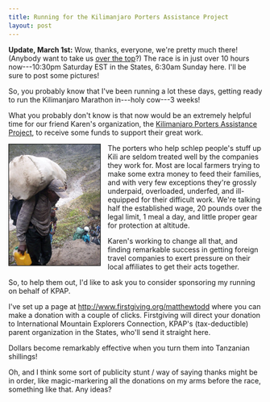 ```yaml
---
title: Running for the Kilimanjaro Porters Assistance Project
layout: post
---
```

<p class="update"><strong>Update, March 1st:</strong> Wow, thanks, everyone, we're pretty much there! (Anybody want to take us <a href="http://www.firstgiving.org/matthewtodd">over the top</a>?) The race is in just over 10 hours now---10:30pm Saturday EST in the States, 6:30am Sunday here. I'll be sure to post some pictures!</p>

So, you probably know that I've been running a lot these days, getting ready to run the Kilimanjaro Marathon in---holy cow---3 weeks!

What you probably don't know is that now would be an extremely helpful time for our friend Karen's organization, the <a href="http://www.kiliporters.org/">Kilimanjaro Porters Assistance Project</a>, to receive some funds to support their great work.

<img src="/images/2008/02/08/porter.jpg" alt="Porter" width="181" height="240" style="float: left; margin: 0 1em 1em 0; border: 1px solid black;" /> The porters who help schlep people's stuff up Kili are seldom treated well by the companies they work for. Most are local farmers trying to make some extra money to feed their families, and with very few exceptions they're grossly underpaid, overloaded, underfed, and ill-equipped for their difficult work. We're talking half the established wage, 20 pounds over the legal limit, 1 meal a day, and little proper gear for protection at altitude.

Karen's working to change all that, and finding remarkable success in getting foreign travel companies to exert pressure on their local affiliates to get their acts together.

So, to help them out, I'd like to ask you to consider sponsoring my running on behalf of KPAP.

I've set up a page at <a href="http://www.firstgiving.org/matthewtodd">http://www.firstgiving.org/matthewtodd</a> where you can make a donation with a couple of clicks. Firstgiving will direct your donation to International Mountain Explorers Connection, KPAP's (tax-deductible) parent organization in the States, who'll send it straight here.

Dollars become remarkably effective when you turn them into Tanzanian shillings!

Oh, and I think some sort of publicity stunt / way of saying thanks might be in order, like magic-markering all the donations on my arms before the race, something like that. Any ideas?
